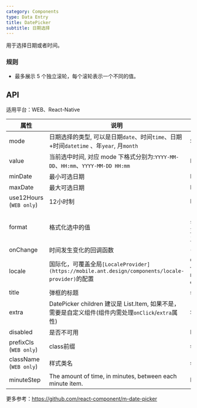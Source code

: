 ```yaml
---
category: Components
type: Data Entry
title: DatePicker
subtitle: 日期选择
---
```


用于选择日期或者时间。

### 规则
- 最多展示 5 个独立滚轮，每个滚轮表示一个不同的值。


## API

适用平台：WEB、React-Native

属性 | 说明 | 类型 | 默认值
----|-----|------|------
| mode  | 日期选择的类型, 可以是日期`date`、时间`time`、日期+时间`datetime` 、年`year`, 月`month` | String | `date`  |
| value | 当前选中时间, 对应 mode 下格式分别为:`YYYY-MM-DD`、`HH:mm`、`YYYY-MM-DD HH:mm` | Date | 无 |
| minDate   | 最小可选日期 | Date  |  -  |
| maxDate   | 最大可选日期 | Date  |  -  |
| use12Hours (`WEB only`) | 12小时制 | Boolean | false |
| format  | 格式化选中的值 | `(value: Date) => date string` / `format string`(仅支持在`value`属性值里边的三种格式中的一种) | - |
| onChange   | 时间发生变化的回调函数  | (date: Object): void |  无  |
| locale   | 国际化，可覆盖全局`[LocaleProvider](https://mobile.ant.design/components/locale-provider)`的配置 | Object: {DatePickerLocale: {year, month, day, hour, minute}, okText, dismissText } |  无 |
| title  | 弹框的标题 | string/React.ReactElement |  无  |
| extra   | DatePicker children 建议是 List.Item, 如果不是，需要是自定义组件(组件内需处理`onClick`/`extra`属性) | String  |  `请选择`  |
| disabled   | 是否不可用      | Boolean |    false  |
| prefixCls (`WEB only`) |  class前缀 | string | `am-picker` |
| className (`WEB only`) |  样式类名 | string | - |
| minuteStep |   The amount of time, in minutes, between each minute item.    | Number | 1 |

更多参考：https://github.com/react-component/m-date-picker
